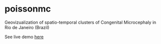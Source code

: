 # poissonmc
Geovizualization of spatio-temporal clusters of Congenital Microcephaly in Rio de Janeiro (Brazil)

See live demo [here](https://mairamorenoc.github.io/poissonmc/)
